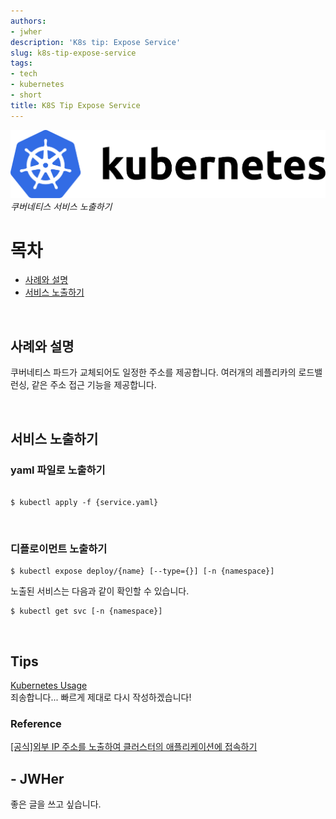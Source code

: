```yaml
---
authors:
- jwher
description: 'K8s tip: Expose Service'
slug: k8s-tip-expose-service
tags:
- tech
- kubernetes
- short
title: K8S Tip Expose Service
---
```


<!--truncate-->

<!-- image repository: https://raw.githubusercontent.com/JWHer/jwher.github.io/master/_posts/images/ -->

![Alt](https://raw.githubusercontent.com/JWHer/jwher.github.io/master/_posts/images/kubernetes.png "kubernetes")  
*쿠버네티스 서비스 노출하기*  

# 목차
* [사례와 설명](#사례와-설명)
* [서비스 노출하기](#서비스-노출하기)

<br/>

## 사례와 설명
   
쿠버네티스 파드가 교체되어도 일정한 주소를 제공합니다.
여러개의 레플리카의 로드밸런싱, 같은 주소 접근 기능을 제공합니다.

<br/>

## 서비스 노출하기

### yaml 파일로 노출하기
```shell

$ kubectl apply -f {service.yaml}
```

<br/>

### 디플로이먼트 노출하기
```shell
$ kubectl expose deploy/{name} [--type={}] [-n {namespace}]
```

노출된 서비스는 다음과 같이 확인할 수 있습니다.
```shell
$ kubectl get svc [-n {namespace}]
```

<br/>

## Tips

[Kubernetes Usage](https://jwher.github.io/2021-05-28-kubernetes-usage/)  
죄송합니다... 빠르게 제대로 다시 작성하겠습니다!

### Reference  

[[공식]외부 IP 주소를 노출하여 클러스터의 애플리케이션에 접속하기](https://kubernetes.io/ko/docs/tutorials/stateless-application/expose-external-ip-address/)  

## - JWHer  
좋은 글을 쓰고 싶습니다.

<!-- update log -->
<!--
본문에 추가할 내용을 적는다.
-->